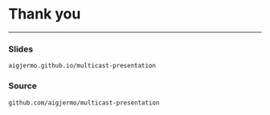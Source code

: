 # Thank you

--------

### Slides

`aigjermo.github.io/multicast-presentation`

### Source

`github.com/aigjermo/multicast-presentation`


